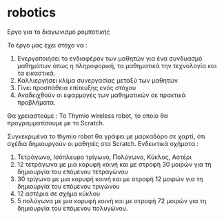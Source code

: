 # robotics
Εργο για το διαγωνισμό ρομποτικής

Το έργο μας έχει στόχο να :
1) Ενεργοποιήσει το ενδιαφέρον των μαθητών για ένα συνδυασμό μαθημάτων όπως η πληροφορική, τα μαθηματικά την τεχνολογία και τα εικαστικά. 
2) Καλλιεργήσει κλίμα συνεργασίας μεταξύ των μαθητών
3) Γίνει προσπάθεια επίτευξης ενός στόχου
4) Αναδειχθούν οι εφαρμογές των μαθηματικών σε πρακτικά προβλήματα.

Θα χρειαστούμε :
Το Thymio wireless robot, το οποίο θα προγραμματίσουμε με το Scratch.

Συγκεκριμένα το thymio robot θα γράφει με μαρκαδόρο σε χαρτί, ότι σχέδια δημιουργούν οι μαθητές στο Scratch. Ενδεικτικά σχήματα :
1) Τετράγωνο, Ισόπλευρο τρίγωνο, Πολύγωνο, Κύκλος, Αστέρι 
2) 12 τετράγωνα με μια κορυφή κοινή και με στροφή 30 μοιρών για τη δημιουργία του επόμενου τετραγώνου
3) 30 τρίγωνα με μια κορυφή κοινή και με στροφή 12 μοιρών για τη δημιουργία του επόμενου τριγώνου
4) 12 αστέρια σε σχήμα κύκλου
5) 5 πολύγωνα με μια κορυφή κοινή και με στροφή 72 μοιρών για τη δημιουργία του επόμενου πολυγώνου. 
